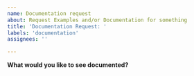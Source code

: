 ```yaml
---
name: Documentation request
about: Request Examples and/or Documentation for something
title: 'Documentation Request: '
labels: 'documentation'
assignees: ''

---
```


**What would you like to see documented?**

